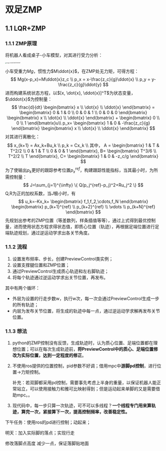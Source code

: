 # 双足ZMP

## 1.1 LQR+ZMP

### 1.1.1 ZMP原理

将机器人看成桌子-小车模型，对其进行受力分析：

<img src="https://typora-picture-01.oss-cn-shenzhen.aliyuncs.com/image/image-20240128131759197.png" alt="image-20240128131759197" style="zoom:25%;" />

小车受重力$Mg$，惯性力$M\ddot{x}$，在ZMP处无力矩，可得方程：
$$
Mg(x-p_x)=M\ddot{x}z_c \\
p_x = x-\frac{z_c}{g}\ddot{x} \\
p_y = y-\frac{z_c}{g}\ddot{y}
$$
进而构建系统状态方程，以$[x, \dot{x}, \ddot{x}]^T$为状态变量，$\dddot{x}$为控制量：
$$
\frac{d}{dt}
\begin{bmatrix}
x \\
\dot{x} \\
\ddot{x} 
\end{bmatrix} = 
\begin{bmatrix}
0 & 1 & 0 \\
0 & 0 & 1 \\
0 & 0 & 0
\end{bmatrix}
\begin{bmatrix}
x \\
\dot{x} \\
\ddot{x} 
\end{bmatrix}
+
\begin{bmatrix}
0 \\
0 \\
1
\end{bmatrix}u\\
p_x=
\begin{bmatrix}
1 & 0 & -\frac{z_c}{g}
\end{bmatrix}
\begin{bmatrix}
x \\
\dot{x} \\
\ddot{x} 
\end{bmatrix}
$$
对其进行离散化：
$$
x_{k+1} = Ax_k+Bu_k \\
p_k = Cx_k \\ 其中，
A =
\begin{bmatrix}
1 & T & T^2/2 \\
0 & 1 & T \\
0 & 0 & 1
\end{bmatrix},
B=
\begin{bmatrix}
T^3/6 \\
T^2/2 \\
T
\end{bmatrix},
C=
\begin{bmatrix}
1 & 0 & -z_c/g
\end{bmatrix}
$$
为了使输出$p_k$更好的跟踪参考位置$p_x^{ref}$，构建跟踪性能指标，当其最小时，为所需控制量：
$$
J=\sum_{j=1}^{\infty} \{ Q(p_j^{ref}-p_j)^2+Ru_j^2 \}
$$
Q,R为正的加权系数，当$J$极小时，有
$$
u_k=-Kx_k+
\begin{bmatrix}
f_1,f_2,\cdots,f_N
\end{bmatrix}
\begin{bmatrix}
p_{k+1}^{ref} \\ 
p_{k+2}^{ref} \\
\vdots \\
p_{k+N}^{ref}
\end{bmatrix}
$$
先规划出参考的ZMP位置（等差数列，样条插值等等），通过上式得到最优控制量，进而使用状态方程求得状态值，即质心位置（轨迹），再根据足端位置进行足端轨迹规划，通过逆运动学求出各关节角度。

###  1.1.2 流程

1.  设置发布频率、步长，创建PreviewControl类实例；
2.  设置支撑腿位置和ZMP位置；
3.  通过PreviewControl生成质心轨迹和左右脚轨迹；
4.  将每个轨迹通过逆运动学求出关节位置，再发布。

其中有两个循环：

-   外层为设置的行走步数w，执行w次，每一次会通过PreviewControl生成一步的所有轨迹；
-   内层为发布关节位置，将生成的轨迹中每一点，通过逆运动学求解再发布关节位置。

### 1.1.3 想法

1.  python的ZMP控制没有反馈，生成轨迹时，认为质心位置、足端位置都在理想位置；可以在每次生成轨迹前，**将PreviewControl中的质心、足端位置修改为实际位置，达到一定程度的修正**。

2.  不使用ros提供的位置控制，pid参数不好调；借用mpc中**游脚pd控制**，进行位置->力矩控制。

    补充：若双脚都采用pd控制，需要事先考虑上半身的重量，以保证机器人能正常站立，可以使用接触力和雅可比映射得到；但是运动起来单脚的又是需要借助mpc。。

3.  现代码中，每一步只算一次轨迹，可不可以多线程？**一个线程专门用来算轨迹，算完一次，紧接算下一次，提高控制频率，改善稳定性。**

下午任务：使用ros的pd进行控制；动起来；

明天：加入实际脚的落点；实现行走

修改落脚点高度 减少一点，保证落脚贴地面

